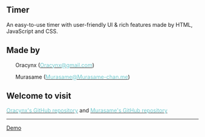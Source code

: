 ## Timer

An easy-to-use timer with user-friendly UI & rich features made by HTML, JavaScript and CSS.


<h2>Made by</h2>
<ul>Oracynx (<a href="mailto:Oracynx@gmail.com"><font color="#71c9ce">Oracynx@gmail.com</font></a>)</ul>
<ul>Murasame (<a href="mailto:Murasame@Murasame-chan.me"><font color="#71c9ce">Murasame@Murasame-chan.me</font></a>)</ul>
<h2>Welcome to visit</h2>
<a href="https://github.com/Oracynx/5-Timer"><font color="#71c9ce">Oracynx's GitHub repository</font></a> and <a href="https://github.com/CuteMurasame/timer"><font color="#71c9ce">Murasame's GitHub repository</font></a>
<hr>
<a href="https://cutemurasame.github.io/timer">Demo</a>
